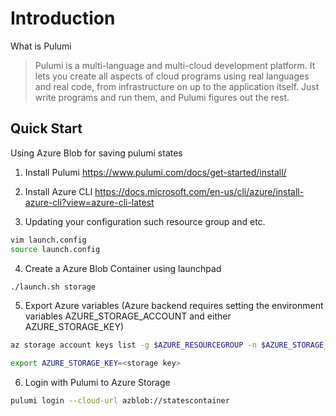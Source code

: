 # Introduction

What is Pulumi
> Pulumi is a multi-language and multi-cloud development platform. It lets you create all aspects of cloud programs using real languages and real code, from infrastructure on up to the application itself. Just write programs and run them, and Pulumi figures out the rest.

## Quick Start

Using Azure Blob for saving pulumi states

1. Install Pulumi https://www.pulumi.com/docs/get-started/install/

2. Install Azure CLI https://docs.microsoft.com/en-us/cli/azure/install-azure-cli?view=azure-cli-latest


3. Updating your configuration such resource group and etc.
```sh
vim launch.config
source launch.config
```

4. Create a Azure Blob Container using launchpad

```sh
./launch.sh storage
```

5. Export Azure variables (Azure backend requires setting the environment variables AZURE_STORAGE_ACCOUNT and either AZURE_STORAGE_KEY)
```sh
az storage account keys list -g $AZURE_RESOURCEGROUP -n $AZURE_STORAGE_ACCOUNT

export AZURE_STORAGE_KEY=<storage key>
```

6. Login with Pulumi to Azure Storage
```sh 
pulumi login --cloud-url azblob://statescontainer
```